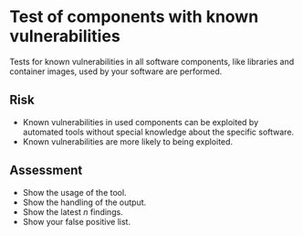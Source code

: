 # Test of components with known vulnerabilities

Tests for known vulnerabilities in all software components, like libraries and container images, used by your software are performed.

## Risk

-  Known vulnerabilities in used components can be exploited by automated tools without special knowledge about the specific software.
-  Known vulnerabilities are more likely to being exploited.

## Assessment

- Show the usage of the tool.
- Show the handling of the output.
- Show the latest *n* findings.
- Show your false positive list.
